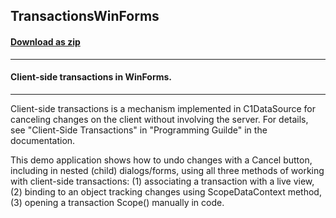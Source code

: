 ## TransactionsWinForms
#### [Download as zip](https://minhaskamal.github.io/DownGit/#/home?url=https://github.com/GrapeCity/ComponentOne-WinForms-Samples/tree/master/NetFramework\DataSource\VB\TransactionsWinForms)
____
#### Client-side transactions in WinForms.
____
Client-side transactions is a mechanism implemented in C1DataSource for canceling changes on the client without involving the server. For details, see "Client-Side Transactions" in "Programming Guilde" in the documentation. 



This demo application shows how to undo changes with a Cancel button, including in nested (child) dialogs/forms, using all three methods of working with client-side transactions: (1) associating a transaction with a live view, (2) binding to an object tracking changes using ScopeDataContext method, (3) opening a transaction Scope() manually in code. 


